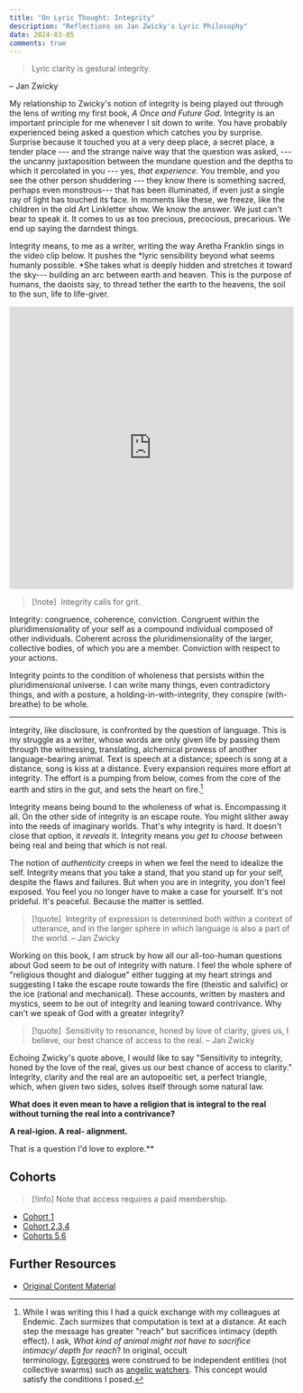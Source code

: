 ```yaml
---
title: "On Lyric Thought: Integrity"
description: "Reflections on Jan Zwicky's Lyric Philosophy"
date: 2024-03-05
comments: true
---
```


> Lyric clarity is gestural integrity.

– Jan Zwicky

My relationship to Zwicky's notion of integrity is being played out through the lens of writing my first book, *A Once and Future God*. Integrity is an important principle for me whenever I sit down to write. You have probably experienced being asked a question which catches you by surprise. Surprise because it touched you at a very deep place, a secret place, a tender place --- and the strange naive way that the question was asked, --- the uncanny juxtaposition between the mundane question and the depths to which it percolated in you --- yes, *that experience*. You tremble, and you see the other person shuddering --- they know there is something sacred, perhaps even monstrous--- that has been illuminated, if even just a single ray of light has touched its face. In moments like these, we freeze, like the children in the old Art Linkletter show. We know the answer. We just can't bear to speak it. It comes to us as too precious, precocious, precarious. We end up saying the darndest things.

Integrity means, to me as a writer, writing the way Aretha Franklin sings in the video clip below. It pushes the *lyric sensibility beyond what seems humanly possible. *She takes what is deeply hidden and stretches it toward the sky--- building an arc between earth and heaven. This is the purpose of humans, the daoists say, to thread tether the earth to the heavens, the soil to the sun, life to life-giver.

<iframe width="100%" height="500" src="https://www.youtube.com/embed/CBKwV6oNYvw?si=76AAWWDtO0hUps1g" title="YouTube video player" frameborder="0" allow="accelerometer; autoplay; clipboard-write; encrypted-media; gyroscope; picture-in-picture; web-share" referrerpolicy="strict-origin-when-cross-origin" allowfullscreen></iframe>

> [!note] ​
> Integrity calls for grit.

Integrity: congruence, coherence, conviction. Congruent within the pluridimensionality of your self as a compound individual composed of other individuals. Coherent across the pluridimensionality of the larger, collective bodies, of which you are a member. Conviction with respect to your actions.

Integrity points to the condition of wholeness that persists within the pluridimensional universe. I can write many things, even contradictory things, and with a posture, a holding-in-with-integrity, they conspire (with-breathe) to be whole.

---

Integrity, like disclosure, is confronted by the question of language. This is my struggle as a writer, whose words are only given life by passing them through the witnessing, translating, alchemical prowess of another language-bearing animal. Text is speech at a distance; speech is song at a distance, song is kiss at a distance. Every expansion requires more effort at integrity. The effort is a pumping from below, comes from the core of the earth and stirs in the gut, and sets the heart on fire.[^1]

Integrity means being bound to the wholeness of what is. Encompassing it all. On the other side of integrity is an escape route. You might slither away into the reeds of imaginary worlds. That's why integrity is hard. It doesn't close that option, it *reveals* it. Integrity means *you get to choose* between being real and being that which is not real.

The notion of *authenticity* creeps in when we feel the need to idealize the self. Integrity means that you take a stand, that you stand up for your self, despite the flaws and failures. But when you are in integrity, you don't feel exposed. You feel you no longer have to make a case for yourself. It's not prideful. It's peaceful. Because the matter is settled.

> [!quote] ​
> Integrity of expression is determined both within a context of utterance, and in the larger sphere in which language is also a part of the world.
> – Jan Zwicky

Working on this book, I am struck by how all our all-too-human questions about God seem to be out of integrity with nature. I feel the whole sphere of "religious thought and dialogue" either tugging at my heart strings and suggesting I take the escape route towards the fire (theistic and salvific) or the ice (rational and mechanical). These accounts, written by masters and mystics, seem to be out of integrity and leaning toward contrivance. Why can't we speak of God with a greater integrity?

> [!quote] ​
> Sensitivity to resonance, honed by love of clarity, gives us, I believe, our best chance of access to the real.
> – Jan Zwicky

Echoing Zwicky's quote above, I would like to say "Sensitivity to integrity, honed by the love of the real, gives us our best chance of access to clarity." Integrity, clarity and the real are an autopoeitic set, a perfect triangle, which, when given two sides, solves itself through some natural law.

**What does it even mean to have a religion that is integral to the real without turning the real into a contrivance?**

**A real-igion. A real- alignment.**

That is a question I'd love to explore.**

## Cohorts

> [!info] Note that access requires a paid membership.

- [Cohort 1](https://bonnittaroy.substack.com/p/video-recording-lyric-thought-integirty/comments)
- [Cohort 2,3,4](https://bonnittaroy.substack.com/p/video-recordings-lyric-thought-integrity/comments)
- [Cohorts 5,6](https://bonnittaroy.substack.com/p/video-recording-lyric-thought-integrity/comments)

## Further Resources

- [Original Content Material](https://bonnittaroy.substack.com/p/on-lyric-thought-integrity)

[^1]: While I was writing this I had a quick exchange with my colleagues at Endemic. Zach surmizes that computation is text at a distance. At each step the message has greater "reach" but sacrifices intimacy (depth effect). I ask, *What kind of animal might not have to sacrifice intimacy/* *depth for reach*? In original, occult terminology, [Egregores](https://en.wikipedia.org/wiki/Egregore) were construed to be independent entities (not collective swarms) such as [angelic watchers](https://en.wikipedia.org/wiki/Watcher_(angel)). This concept would satisfy the conditions I posed.
